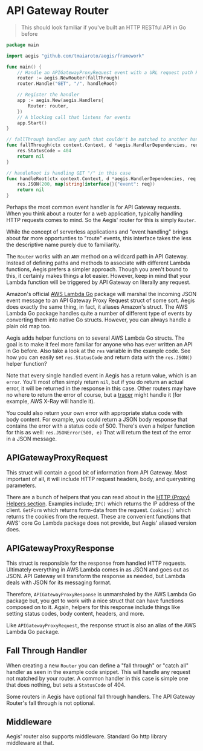 # API Gateway Router

> This should look familiar if you've built an HTTP RESTful API in Go before

```go
package main

import aegis "github.com/tmaiaroto/aegis/framework"

func main() {
    // Handle an APIGatewayProxyRequest event with a URL request path Router
    router := aegis.NewRouter(fallThrough)
    router.Handle("GET", "/", handleRoot)

    // Register the handler
    app := aegis.New(aegis.Handlers{
        Router: router,
    })
    // A blocking call that listens for events
    app.Start()
}

// fallThrough handles any path that couldn't be matched to another handler
func fallThrough(ctx context.Context, d *aegis.HandlerDependencies, req *aegis.APIGatewayProxyRequest, res *aegis.APIGatewayProxyResponse, params url.Values) error {
    res.StatusCode = 404
    return nil
}

// handleRoot is handling GET "/" in this case
func handleRoot(ctx context.Context, d *aegis.HandlerDependencies, req *aegis.APIGatewayProxyRequest, res *aegis.APIGatewayProxyResponse, params url.Values) error {
    res.JSON(200, map[string]interface{}{"event": req})
    return nil
}
```

Perhaps the most common event handler is for API Gateway requests. When you think about a router for a web
application, typically handling HTTP requests comes to mind. So the Aegis' router for this is simply `Router`.

While the concept of serverless applications and "event handling" brings about far more opportunties to "route"
events, this interface takes the less the descriptive name purely due to familiarity.

The `Router` works with an `ANY` method on a wildcard path in API Gateway. Instead of defining paths and methods
to associate with different Lambda functions, Aegis prefers a simpler approach. Though you aren't bound to this,
it certainly makes things a lot easier. However, keep in mind that your Lambda function will be triggered by
API Gateway on literally any request.

Amazon's official <a href="https://github.com/aws/aws-lambda-go" target="_blank">AWS Lambda Go</a> package will
marshal the incoming JSON event message to an API Gateway Proxy Request struct of some sort. Aegis does exactly
the same thing, in fact, it aliases Amazon's struct. The AWS Lambda Go package handles quite a number of different
type of events by converting them into native Go structs. However, you can always handle a plain old map too.

Aegis adds helper functions on to several AWS Lambda Go structs. The goal is to make it feel more familiar for anyone
who has ever written an API in Go before. Also take a look at the `res` variable in the example code. See how you
can easily set `res.StatusCode` and return data with the `res.JSON()` helper function?

Note that every single handled event in Aegis has a return value, which is an `error`. You'll most often simply
return `nil`, but if you do return an actual error, it will be returned in the response in this case. Other routers
may have no where to return the error of course, but a [tracer](/handler-dependencies/#tracer) might handle it
(for example, AWS X-Ray will handle it).

You could also return your own error with appropriate status code with body content. For example, you could return
a JSON body response that contains the error with a status code of 500. There's even a helper function for this as
well: `res.JSONError(500, e)` That will return the text of the error in a JSON message.

## APIGatewayProxyRequest

This struct will contain a good bit of information from API Gateway. Most important of all, it will include HTTP
request headers, body, and querystring parameters.

There are a bunch of helpers that you can read about in the [HTTP (Proxy) Helpers section](/helpers/#http-proxy-helpers).
Examples include; `IP()` which returns the IP address of the client. `GetForm` which returns form-data from the request.
`Cookies()` which returns the cookies from the request. These are convenient functions that AWS' core Go Lambda package
does not provide, but Aegis' aliased version does.

## APIGatewayProxyResponse

This struct is responsible for the response from handled HTTP requests. Ultimately everything in AWS Lambda comes
in as JSON and goes out as JSON. API Gateway will transform the response as needed, but Lambda deals with JSON for
its messaging format.

Therefore, `APIGatewayProxyResponse` is unmarshaled by the AWS Lambda Go package but, you get to work with a nice
struct that can have functions composed on to it. Again, helpers for this response include things like setting status
codes, body content, headers, and more.

Like `APIGatewayProxyRequest`, the response struct is also an alias of the AWS Lambda Go package.

## Fall Through Handler

When creating a new `Router` you can define a "fall through" or "catch all" handler as seen in the example code snippet.
This will handle any request not matched by your router. A common handler in this case is simple one that does nothing,
but sets a `StatusCode` of 404.

<aside class="note-info">
<i class="fas fa-info-circle"></i> Some routers in Aegis have optional fall through handlers. The API Gateway Router's fall through is not optional.
</aside>

## Middleware

Aegis' router also supports middleware. Standard Go http library middleware at that.